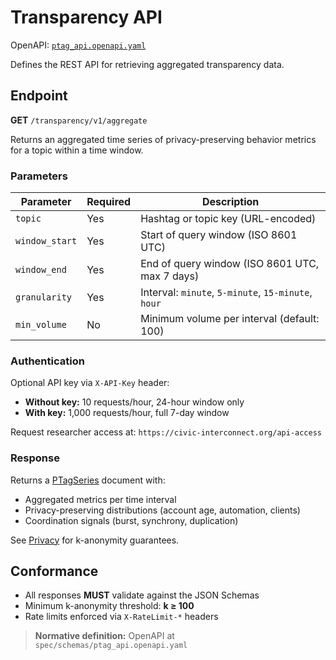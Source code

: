# Transparency API

OpenAPI: [`ptag_api.openapi.yaml`](https://github.com/civic-interconnect/civic-transparency-ptag-spec/blob/main/spec/schemas/ptag_api.openapi.yaml)

Defines the REST API for retrieving aggregated transparency data.

## Endpoint

**GET** `/transparency/v1/aggregate`

Returns an aggregated time series of privacy-preserving behavior metrics for a topic within a time window.

### Parameters

| Parameter | Required | Description |
|-----------|----------|-------------|
| `topic` | Yes | Hashtag or topic key (URL-encoded) |
| `window_start` | Yes | Start of query window (ISO 8601 UTC) |
| `window_end` | Yes | End of query window (ISO 8601 UTC, max 7 days) |
| `granularity` | Yes | Interval: `minute`, `5-minute`, `15-minute`, `hour` |
| `min_volume` | No | Minimum volume per interval (default: 100) |

### Authentication

Optional API key via `X-API-Key` header:
- **Without key:** 10 requests/hour, 24-hour window only
- **With key:** 1,000 requests/hour, full 7-day window

Request researcher access at: `https://civic-interconnect.org/api-access`

### Response

Returns a [PTagSeries](./ptag_series.md) document with:
- Aggregated metrics per time interval
- Privacy-preserving distributions (account age, automation, clients)
- Coordination signals (burst, synchrony, duplication)

See [Privacy](../privacy.md) for k-anonymity guarantees.

## Conformance

- All responses **MUST** validate against the JSON Schemas
- Minimum k-anonymity threshold: **k ≥ 100**
- Rate limits enforced via `X-RateLimit-*` headers

> **Normative definition:** OpenAPI at `spec/schemas/ptag_api.openapi.yaml`

